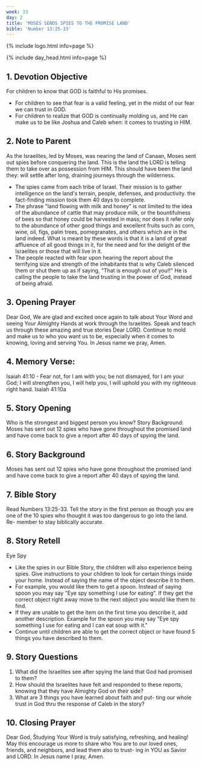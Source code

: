 ```yaml
---
week: 33
day: 2
title: 'MOSES SENDS SPIES TO THE PROMISE LAND'
bible: 'Number 13:25-33'
---
```



{% include logo.html info=page %}

{% include day_head.html info=page %}

## 1. Devotion Objective
For children to know that GOD is faithful to His promises.
- For children to see that fear is a valid feeling, yet in the midst of our fear we can trust in GOD.
- For children to realize that GOD is continually molding us, and He can make us to be like Joshua and Caleb when: it comes to trusting in HIM.

## 2. Note to Parent
As the Israelites, led by Moses, was nearing the land of Canaan, Moses sent out spies before conquering the land. This is the land the LORD is telling them to take over as possession from HIM. This should have been the land they: will settle after long, draining journeys through the wilderness.
- The spies came from each tribe of Israel. Their mission is to gather intelligence on the land's terrain, people, defenses, and productivity. the fact-finding mission took them 40 days to complete.
- The phrase "land flowing with milk and honey" is not limited to the idea of the abundance of cattle that may produce milk, or the bountifulness of bees so that honey could be harvested in mass; nor does it refer only to the abundance of other good things and excellent fruits such as corn, wine, oil, figs, palm trees, pomegranates, and others which are in the land indeed. What is meant by these words is that it is a land of great affluence of all good things in it, for the need and for the delight of the Israelites or those that will live in it.
- The people reacted with fear upon hearing the report about the terrifying size and strength of the inhabitants that is why Caleb silenced them or shut them up as if saying, "That is enough out of you!!" He is calling the people to take the land trusting in the power of God, instead of being afraid.

## 3. Opening Prayer
Dear God, We are glad and excited once again to talk about Your Word and seeing Your Almighty Hands at work through the Israelites. Speak and teach us through these amazing and true stories Dear LORD. Continue to mold and make us to who you want us to be, especially when it comes to knowing, loving and serving You. In Jesus name we pray, Amen.
## 4. Memory Verse:
Isaiah 41:10 - Fear not, for I am with you; be not dismayed, for I am your God; I will strengthen you, I will help you, I will uphold you with my righteous right hand. Isaiah 41:10a

## 5. Story Opening
Who is the strongest and biggest person you know? Story Background: Moses has sent out 12 spies who have gone throughout the promised land and have come back to give a report after 40 days of spying the land.

## 6. Story Background
Moses has sent out 12 spies who have gone throughout the promised land and have come back to give a report after 40 days of spying the land.

## 7. Bible Story
Read Numbers 13:25-33. Tell the story in the first person as though you are one of the 10 spies who thought it was too dangerous to go into the land. Re- member to stay biblically accurate.
## 8. Story Retell
Eye Spy
- Like the spies in our Bible Story, the children will also experience being spies. Give instructions to your children to look for certain things inside your home. Instead of saying the name of the object describe it to them.
- For example, you would like them to get a spoon. Instead of saying spoon you may say "Eye spy something I use for eating". If they get the correct object right away move to the next object you would like them to find.
- If they are unable to get the item on the first time you describe it, add another description. Example for the spoon you may say "Eye spy something I use for eating and I can eat soup with it."
- Continue until children are able to get the correct object or have found 5 things you have described to them.
## 9. Story Questions
1. What did the Israelites see after spying the land that God had promised to them?
2. How should the Israelites have felt and responded to these reports, knowing that they have Almighty God on their side?
3. What are 3 things you have learned about faith and put- ting our whole trust in God thru the response of Caleb in the story?

## 10. Closing Prayer
Dear God, Študying Your Word is truly satisfying, refreshing, and healing! May this encourage us more to share who You are to our loved ones, friends, and neighbors, and lead them also to trust- ing in YOU as Savior and LORD. In Jesus name I pray, Amen.


